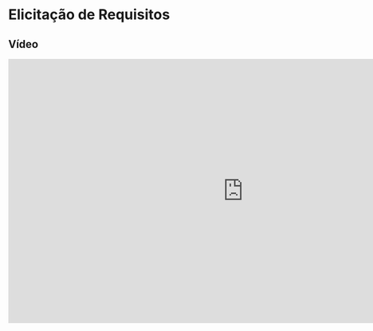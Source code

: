 # Elicitação de Requisitos

## Vídeo

<iframe width="942" height="530" src="https://www.youtube.com/embed/QC-zBlLaqBY" title="IHC -  entrega 2" frameborder="0" allow="accelerometer; autoplay; clipboard-write; encrypted-media; gyroscope; picture-in-picture" allowfullscreen></iframe>